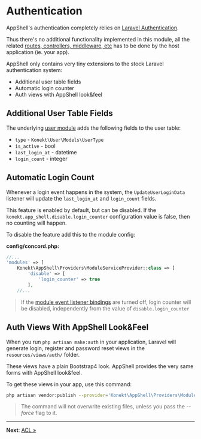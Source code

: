 # Authentication

AppShell's authentication completely relies on
[Laravel Authentication](https://laravel.com/docs/8.x/authentication).

Thus there's no additional functionality implemented in this module, all the related
[routes, controllers, middleware, etc](https://laravel.com/docs/8.x/authentication#authentication-quickstart)
has to be done by the host application (ie. your app).

AppShell only contains very tiny extensions to the stock Laravel authentication system:

- Additional user table fields
- Automatic login counter
- Auth views with AppShell look&feel

## Additional User Table Fields

The underlying [user module](https://github.com/artkonekt/user) adds the following fields to the
user table:

- `type` - `Konekt\User\Models\UserType`
- `is_active` - bool
- `last_login_at` - datetime
- `login_count` - integer

## Automatic Login Count

Whenever a login event happens in the system, the `UpdateUserLoginData` listener will update the
`last_login_at` and `login_count` fields.

This feature is enabled by default, but can be disabled. If the `konekt.app_shell.disable.login_counter`
configuration value is false, then no counting will happen.

To disable the feature add this to the module config:

**config/concord.php:**
```php
//...
'modules' => [
    Konekt\AppShell\Providers\ModuleServiceProvider::class => [
        'disable' => [
            'login_counter' => true
        ],
    //...
```

> If the [module event listener bindings](https://artkonekt.github.io/concord/#/event-listener-bindings)
> are turned off, login counter will be disabled, independently from the value of
> `disable.login_counter`

## Auth Views With AppShell Look&Feel

When you run `php artisan make:auth` in your application, Laravel will generate login, register and
password reset views in the `resources/views/auth/` folder.

These views have a plain Bootstrap4 look. AppShell provides the very same forms with AppShell look&feel.

To get these views in your app, use this command:

```bash
php artisan vendor:publish --provider='Konekt\AppShell\Providers\ModuleServiceProvider' --tag=auth-views
```

> The command will not overwrite existing files, unless you pass the *--force* flag to it.

---

**Next**: [ACL &raquo;](acl.md)

